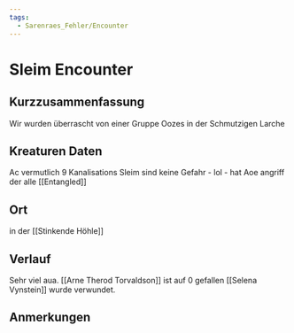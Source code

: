 ```yaml
---
tags:
  - Sarenraes_Fehler/Encounter
---
```

# Sleim Encounter
## Kurzzusammenfassung
Wir wurden überrascht von einer Gruppe Oozes in der Schmutzigen Larche

## Kreaturen Daten
Ac vermutlich 9
Kanalisations Sleim
sind keine Gefahr - lol -
hat Aoe angriff der alle [[Entangled]]
## Ort
in der [[Stinkende Höhle]]

## Verlauf
Sehr viel aua.
[[Arne Therod Torvaldson]] ist auf 0 gefallen
[[Selena Vynstein]] wurde verwundet.

## Anmerkungen




